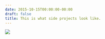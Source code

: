 ```yaml
---
date: 2015-10-15T00:00:00-00:00
draft: false
title: This is what side projects look like.
---
```


![](/img/blog/Screen-Shot-2015-10-03-at-12-21-04-AM.png)

